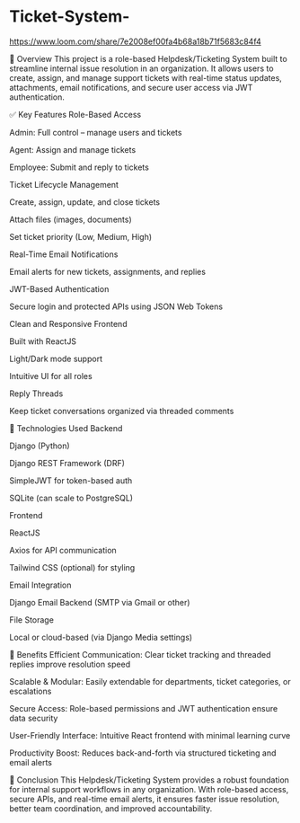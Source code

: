 # Ticket-System-

https://www.loom.com/share/7e2008ef00fa4b68a18b71f5683c84f4

📌 Overview
This project is a role-based Helpdesk/Ticketing System built to streamline internal issue resolution in an organization. It allows users to create, assign, and manage support tickets with real-time status updates, attachments, email notifications, and secure user access via JWT authentication.

✅ Key Features
Role-Based Access

Admin: Full control – manage users and tickets

Agent: Assign and manage tickets

Employee: Submit and reply to tickets

Ticket Lifecycle Management

Create, assign, update, and close tickets

Attach files (images, documents)

Set ticket priority (Low, Medium, High)

Real-Time Email Notifications

Email alerts for new tickets, assignments, and replies

JWT-Based Authentication

Secure login and protected APIs using JSON Web Tokens

Clean and Responsive Frontend

Built with ReactJS

Light/Dark mode support

Intuitive UI for all roles

Reply Threads

Keep ticket conversations organized via threaded comments

🧰 Technologies Used
Backend

Django (Python)

Django REST Framework (DRF)

SimpleJWT for token-based auth

SQLite (can scale to PostgreSQL)

Frontend

ReactJS

Axios for API communication

Tailwind CSS (optional) for styling

Email Integration

Django Email Backend (SMTP via Gmail or other)

File Storage

Local or cloud-based (via Django Media settings)

🌟 Benefits
Efficient Communication: Clear ticket tracking and threaded replies improve resolution speed

Scalable & Modular: Easily extendable for departments, ticket categories, or escalations

Secure Access: Role-based permissions and JWT authentication ensure data security

User-Friendly Interface: Intuitive React frontend with minimal learning curve

Productivity Boost: Reduces back-and-forth via structured ticketing and email alerts

📌 Conclusion
This Helpdesk/Ticketing System provides a robust foundation for internal support workflows in any organization. With role-based access, secure APIs, and real-time email alerts, it ensures faster issue resolution, better team coordination, and improved accountability.
